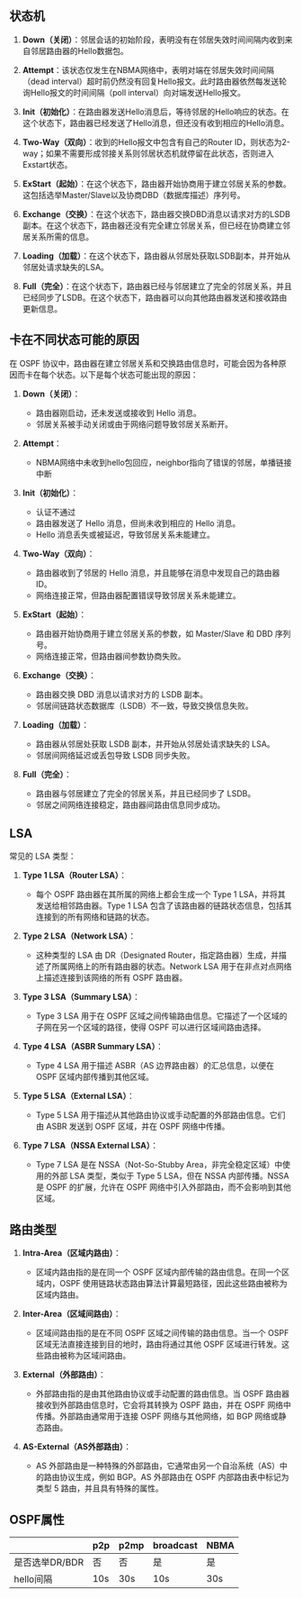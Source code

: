 ## 状态机

1. **Down（关闭）**：邻居会话的初始阶段，表明没有在邻居失效时间间隔内收到来自邻居路由器的Hello数据包。

2. **Attempt**：该状态仅发生在NBMA网络中，表明对端在邻居失效时间间隔（dead interval）超时前仍然没有回复Hello报文。此时路由器依然每发送轮询Hello报文的时间间隔（poll interval）向对端发送Hello报文。

3. **Init（初始化）**：在路由器发送Hello消息后，等待邻居的Hello响应的状态。在这个状态下，路由器已经发送了Hello消息，但还没有收到相应的Hello消息。

4. **Two-Way（双向）**：收到的Hello报文中包含有自己的Router ID，则状态为2-way；如果不需要形成邻接关系则邻居状态机就停留在此状态，否则进入Exstart状态。

5. **ExStart（起始）**：在这个状态下，路由器开始协商用于建立邻居关系的参数。这包括选举Master/Slave以及协商DBD（数据库描述）序列号。

6. **Exchange（交换）**：在这个状态下，路由器交换DBD消息以请求对方的LSDB副本。在这个状态下，路由器还没有完全建立邻居关系，但已经在协商建立邻居关系所需的信息。

7. **Loading（加载）**：在这个状态下，路由器从邻居处获取LSDB副本，并开始从邻居处请求缺失的LSA。

8. **Full（完全）**：在这个状态下，路由器已经与邻居建立了完全的邻居关系，并且已经同步了LSDB。在这个状态下，路由器可以向其他路由器发送和接收路由更新信息。

## 卡在不同状态可能的原因
在 OSPF 协议中，路由器在建立邻居关系和交换路由信息时，可能会因为各种原因而卡在每个状态。以下是每个状态可能出现的原因：

1. **Down（关闭）**：
   - 路由器刚启动，还未发送或接收到 Hello 消息。
   - 邻居关系被手动关闭或由于网络问题导致邻居关系断开。
  
2. **Attempt**：
   - NBMA网络中未收到hello包回应，neighbor指向了错误的邻居，单播链接中断


3. **Init（初始化）**：
   - 认证不通过
   - 路由器发送了 Hello 消息，但尚未收到相应的 Hello 消息。
   - Hello 消息丢失或被延迟，导致邻居关系未能建立。

4. **Two-Way（双向）**：
   - 路由器收到了邻居的 Hello 消息，并且能够在消息中发现自己的路由器ID。
   - 网络连接正常，但路由器配置错误导致邻居关系未能建立。

5. **ExStart（起始）**：
   - 路由器开始协商用于建立邻居关系的参数，如 Master/Slave 和 DBD 序列号。
   - 网络连接正常，但路由器间参数协商失败。

6. **Exchange（交换）**：
   - 路由器交换 DBD 消息以请求对方的 LSDB 副本。
   - 邻居间链路状态数据库（LSDB）不一致，导致交换信息失败。

7. **Loading（加载）**：
   - 路由器从邻居处获取 LSDB 副本，并开始从邻居处请求缺失的 LSA。
   - 邻居间网络延迟或丢包导致 LSDB 同步失败。

8. **Full（完全）**：
   - 路由器与邻居建立了完全的邻居关系，并且已经同步了 LSDB。
   - 邻居之间网络连接稳定，路由器间路由信息同步成功。

## LSA
常见的 LSA 类型：

1. **Type 1 LSA（Router LSA）**：
   - 每个 OSPF 路由器在其所属的网络上都会生成一个 Type 1 LSA，并将其发送给相邻路由器。Type 1 LSA 包含了该路由器的链路状态信息，包括其连接到的所有网络和链路的状态。

2. **Type 2 LSA（Network LSA）**：
   - 这种类型的 LSA 由 DR（Designated Router，指定路由器）生成，并描述了所属网络上的所有路由器的状态。Network LSA 用于在非点对点网络上描述连接到该网络的所有 OSPF 路由器。

3. **Type 3 LSA（Summary LSA）**：
   - Type 3 LSA 用于在 OSPF 区域之间传输路由信息。它描述了一个区域的子网在另一个区域的路径，使得 OSPF 可以进行区域间路由选择。

4. **Type 4 LSA（ASBR Summary LSA）**：
   - Type 4 LSA 用于描述 ASBR（AS 边界路由器）的汇总信息，以便在 OSPF 区域内部传播到其他区域。

5. **Type 5 LSA（External LSA）**：
   - Type 5 LSA 用于描述从其他路由协议或手动配置的外部路由信息。它们由 ASBR 发送到 OSPF 区域，并在 OSPF 网络中传播。

6. **Type 7 LSA（NSSA External LSA）**：
   - Type 7 LSA 是在 NSSA（Not-So-Stubby Area，非完全稳定区域）中使用的外部 LSA 类型，类似于 Type 5 LSA，但在 NSSA 内部传播。NSSA 是 OSPF 的扩展，允许在 OSPF 网络中引入外部路由，而不会影响到其他区域。

## 路由类型

1. **Intra-Area（区域内路由）**：
   - 区域内路由指的是在同一个 OSPF 区域内部传输的路由信息。在同一个区域内，OSPF 使用链路状态路由算法计算最短路径，因此这些路由被称为区域内路由。

2. **Inter-Area（区域间路由）**：
   - 区域间路由指的是在不同 OSPF 区域之间传输的路由信息。当一个 OSPF 区域无法直接连接到目的地时，路由将通过其他 OSPF 区域进行转发。这些路由被称为区域间路由。

3. **External（外部路由）**：
   - 外部路由指的是由其他路由协议或手动配置的路由信息。当 OSPF 路由器接收到外部路由信息时，它会将其转换为 OSPF 路由，并在 OSPF 网络中传播。外部路由通常用于连接 OSPF 网络与其他网络，如 BGP 网络或静态路由。

4. **AS-External（AS外部路由）**：
   - AS 外部路由是一种特殊的外部路由，它通常由另一个自治系统（AS）中的路由协议生成，例如 BGP。AS 外部路由在 OSPF 内部路由表中标记为类型 5 路由，并且具有特殊的属性。

## OSPF属性

|  | p2p | p2mp | broadcast | NBMA |
|-----|-----|-----|-----|-----|
| 是否选举DR/BDR | 否 | 否 | 是 | 是 |
| hello间隔 | 10s | 30s | 10s | 30s |
